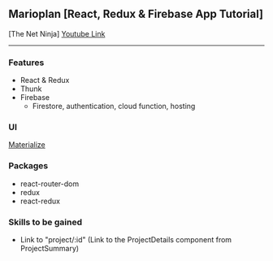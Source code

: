 ## Marioplan [React, Redux & Firebase App Tutorial]

[The Net Ninja] [Youtube Link](https://www.youtube.com/watch?v=Oi4v5uxTY5o&list=PL4cUxeGkcC9iWstfXntcj8f-dFZ4UtlN3&index=1)

---

### Features

- React & Redux
- Thunk
- Firebase
  - Firestore, authentication, cloud function, hosting

### UI

[Materialize](https://materializecss.com/)

### Packages

- react-router-dom
- redux
- react-redux

### Skills to be gained

- Link to "project/:id" (Link to the ProjectDetails component from ProjectSummary)
